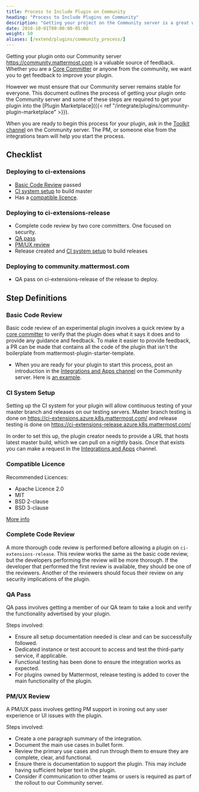 ```yaml
---
title: Process to Include Plugin on Community
heading: "Process to Include Plugins on Community"
description: "Getting your project on the Community server is a great way to get valuable feedback from Mattermost users and staff."
date: 2018-10-01T00:00:00-05:00
weight: 50
aliases: [/extend/plugins/community_process/]
---
```



Getting your plugin onto our Community server https://community.mattermost.com is a valuable source of feedback. Whether you are a [Core Committer](https://github.com/mattermost/mattermost-developer-documentation/blob/dae9ecb3b445111479acbaba9f382e9eb263bc52/contribute/getting-started/core-committers) or anyone from the community, we want you to get feedback to improve your plugin. 

However we must ensure that our Community server remains stable for everyone. This document outlines the process of getting your plugin onto the Community server and some of these steps are required to get your plugin into the [Plugin Marketplace]({{< ref "/integrate/plugins/community-plugin-marketplace" >}}). 

When you are ready to begin this process for your plugin, ask in the [Toolkit channel](https://community.mattermost.com/core/channels/developer-toolkit) on the Community server. The PM, or someone else from the integrations team will help you start the process.


## Checklist

### Deploying to ci-extensions
- [Basic Code Review](#basic-code-review) passed
- [CI system setup](#ci-system-setup) to build master
- Has a [compatible licence](#compatible-licence).

### Deploying to ci-extensions-release
- Complete code review by two core committers. One focused on security.
- [QA pass](#qa-pass)
- [PM/UX review](#pm-ux-review)
- Release created and [CI system setup](#ci-system-setup) to build releases

### Deploying to community.mattermost.com
- QA pass on ci-extensions-release of the release to deploy.


## Step Definitions

### Basic Code Review

Basic code review of an experimental plugin involves a quick review by a [core committer](/contribute/getting-started/core-committers/) to verify that the plugin does what it says it does and to provide any guidance and feedback. To make it easier to provide feedback, a PR can be made that contains all the code of the plugin that isn't the boilerplate from mattermost-plugin-starter-template.

- When you are ready for your plugin to start this process, post an introduction in the [Integrations and Apps channel](https://community.mattermost.com/core/channels/integrations) on the Community server. Here is [an example](https://community.mattermost.com/core/pl/6dci1ssexjrh9rmdzt4pdpb9zy).


### CI System Setup

Setting up the CI system for your plugin will allow continuous testing of your master branch and releases on our testing servers. Master branch testing is done on https://ci-extensions.azure.k8s.mattermost.com/ and release testing is done on https://ci-extensions-release.azure.k8s.mattermost.com/

In order to set this up, the plugin creator needs to provide a URL that hosts latest master build, which we can pull on a nightly basis. Once that exists you can make a request in the [Integrations and Apps](https://community.mattermost.com/core/channels/integrations) channel.


### Compatible Licence

Recommended Licences:

- Apache Licence 2.0
- MIT
- BSD 2-clause
- BSD 3-clause

[More info](https://www.apache.org/legal/resolved.html#category-a)


### Complete Code Review

A more thorough code review is performed before allowing a plugin on `ci-extensions-release`. This review works the same as the basic code review, but the developers performing the review will be more thorough. If the developer that performed the first review is available, they should be one of the reviewers. Another of the reviewers should focus their review on any security implications of the plugin.


### QA Pass

QA pass involves getting a member of our QA team to take a look and verify the functionality advertised by your plugin.

Steps involved:

- Ensure all setup documentation needed is clear and can be successfully followed.
- Dedicated instance or test account to access and test the third-party service, if applicable.
- Functional testing has been done to ensure the integration works as expected.
- For plugins owned by Mattermost, release testing is added to cover the main functionality of the plugin.


### PM/UX Review

A PM/UX pass involves getting PM support in ironing out any user experience or UI issues with the plugin.

Steps involved:

- Create a one paragraph summary of the integration.
- Document the main use cases in bullet form.
- Review the primary use cases and run through them to ensure they are complete, clear, and functional.
- Ensure there is documentation to support the plugin. This may include having sufficient helper text in the plugin.
- Consider if communication to other teams or users is required as part of the rollout to our Community server.
